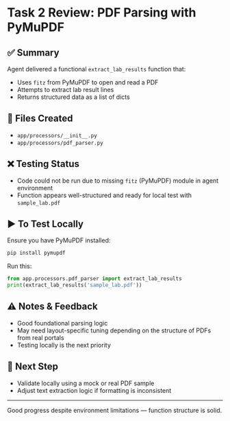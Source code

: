 # Task 2 Review: PDF Parsing with PyMuPDF

## ✅ Summary
Agent delivered a functional `extract_lab_results` function that:
- Uses `fitz` from PyMuPDF to open and read a PDF
- Attempts to extract lab result lines
- Returns structured data as a list of dicts

## 📂 Files Created
- `app/processors/__init__.py`
- `app/processors/pdf_parser.py`

## ❌ Testing Status
- Code could not be run due to missing `fitz` (PyMuPDF) module in agent environment
- Function appears well-structured and ready for local test with `sample_lab.pdf`

## ▶️ To Test Locally
Ensure you have PyMuPDF installed:
```bash
pip install pymupdf
```
Run this:
```python
from app.processors.pdf_parser import extract_lab_results
print(extract_lab_results('sample_lab.pdf'))
```

## ⚠️ Notes & Feedback
- Good foundational parsing logic
- May need layout-specific tuning depending on the structure of PDFs from real portals
- Testing locally is the next priority

## 🔁 Next Step
- Validate locally using a mock or real PDF sample
- Adjust text extraction logic if formatting is inconsistent

---
Good progress despite environment limitations — function structure is solid.